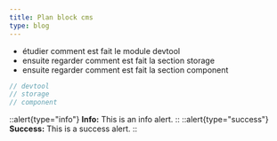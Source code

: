 ```yaml
---
title: Plan block cms
type: blog
---
```


- étudier comment est fait le module devtool
- ensuite regarder comment est fait la section storage
- ensuite regarder comment est fait la section component

```javascript
// devtool
// storage
// component
``` 


::alert{type="info"}
**Info:** This is an info alert.
::
::alert{type="success"}
**Success:** This is a success alert.
::